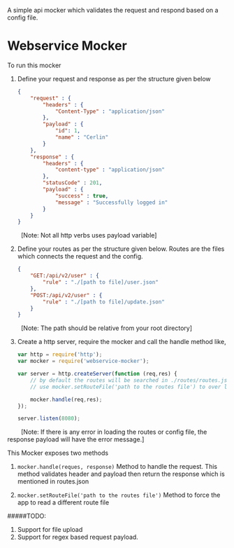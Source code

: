 A simple api mocker which validates the request and respond based on a config file.

Webservice Mocker
======

To run this mocker

1. Define your request and response as per the structure given below

    ```json
    {
        "request" : {
            "headers" : {
                "Content-Type" : "application/json"
            },
            "payload" : {
                "id": 1,
                "name" : "Cerlin"
            }
        },
        "response" : {
            "headers" : {
                "content-type" : "application/json"
            },
            "statusCode" : 201,
            "payload" : {
                "success" : true,
                "message" : "Successfully logged in"
            }
        }
    }
    ```

&nbsp;&nbsp;&nbsp;&nbsp;&nbsp;&nbsp;&nbsp;&nbsp;[Note: Not all http verbs uses payload variable]

2. Define your routes as per the structure given below. Routes are the files which connects the request and the config. 

    ```json
    {
        "GET:/api/v2/user" : {
            "rule" : "./[path to file]/user.json"
        },
        "POST:/api/v2/user" : {
            "rule" : "./[path to file]/update.json"
        }
    }
    ```

&nbsp;&nbsp;&nbsp;&nbsp;&nbsp;&nbsp;&nbsp;&nbsp;[Note: The path should be relative from your root directory]

3. Create a http server, require the mocker and call the handle method like,

    ```javascript
    var http = require('http');
    var mocker = require('webservice-mocker');

    var server = http.createServer(function (req,res) {
        // by default the routes will be searched in ./routes/routes.json
        // use mocker.setRouteFile('path to the routes file') to over load with a different file

        mocker.handle(req,res);
    });

    server.listen(8080);
    ```

&nbsp;&nbsp;&nbsp;&nbsp;&nbsp;&nbsp;&nbsp;&nbsp;[Note: If there is any error in loading the routes or config file, the response payload will have the error message.]

This Mocker exposes two methods

1. `mocker.handle(reques, response)`
    Method to handle the request. This method validates header and payload then return the response which is mentioned in routes.json

2. `mocker.setRouteFile('path to the routes file')`
    Method to force the app to read a different route file

#####TODO:

1. Support for file upload 
2. Support for regex based request payload.